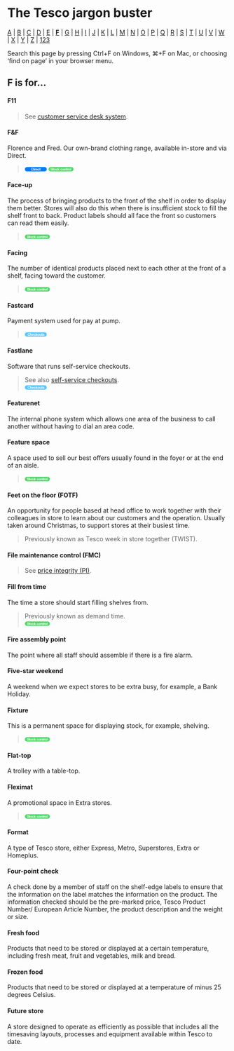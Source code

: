 # The Tesco jargon buster

[A](a.md) | [B](b.md) | [C](c.md) | [D](d.md) | [E](e.md) | [**F**](f.md) | [G](g.md) | [H](h.md) | [I](i.md) | [J](j.md) | [K](k.md) | [L](l.md) | [M](m.md) | [N](n.md) | [O](o.md) | [P](p.md) | [Q](q.md) | [R](r.md) | [S](s.md) | [T](t.md) | [U](u.md) | [V](v.md) | [W](w.md) | [X](x.md) | [Y](y.md) | [Z](z.md) | [123](123.md)

Search this page by pressing Ctrl+F on Windows, ⌘+F on Mac, or choosing ‘find on page’ in your browser menu.

## F is for…

#### F11
> See [customer service desk system](c.md#customer-service-desk-system).  

#### F&F
Florence and Fred. Our own-brand clothing range, available in-store and via Direct.  
> ![Direct](assets/images/tag-direct.png) ![Stock control](assets/images/tag-stockcontrol.png)

#### Face-up
The process of bringing products to the front of the shelf in order to display them better. Stores will also do this when there is insufficient stock to fill the shelf front to back. Product labels should all face the front so customers can read them easily.  
> ![Stock control](assets/images/tag-stockcontrol.png)

#### Facing
The number of identical products placed next to each other at the front of a shelf, facing toward the customer.  
> ![Stock control](assets/images/tag-stockcontrol.png)

#### Fastcard
Payment system used for pay at pump.  
> ![Checkouts](assets/images/tag-checkouts.png)

#### Fastlane
Software that runs self-service checkouts.
> See also [self-service checkouts](s.md#self-service-checkouts).  
> ![Checkouts](assets/images/tag-checkouts.png)

#### Featurenet
The internal phone system which allows one area of the business to call another without having to dial an area code.

#### Feature space
A space used to sell our best offers usually found in the foyer or at the end of an aisle.  
> ![Stock control](assets/images/tag-stockcontrol.png)

#### Feet on the floor (FOTF)
An opportunity for people based at head office to work together with their colleagues in store to learn about our customers and the operation. Usually taken around Christmas, to support stores at their busiest time.
> Previously known as Tesco week in store together (TWIST).

#### File maintenance control (FMC)
> See [price integrity (PI)](p.md#price-integrity-pi).

#### Fill from time
The time a store should start filling shelves from.
> Previously known as demand time.  
> ![Stock control](assets/images/tag-stockcontrol.png)

#### Fire assembly point
The point where all staff should assemble if there is a fire alarm.

#### Five-star weekend
A weekend when we expect stores to be extra busy, for example, a Bank Holiday.

#### Fixture
This is a permanent space for displaying stock, for example, shelving.  
> ![Stock control](assets/images/tag-stockcontrol.png)

#### Flat-top
A trolley with a table-top.

#### Fleximat
A promotional space in Extra stores.  
> ![Stock control](assets/images/tag-stockcontrol.png)

#### Format
A type of Tesco store, either Express, Metro, Superstores, Extra or Homeplus.

#### Four-point check
A check done by a member of staff on the shelf-edge labels to ensure that the information on the label matches the information on the product. The information checked should be the pre-marked price, Tesco Product Number/ European Article Number, the product description and the weight or size.

#### Fresh food
Products that need to be stored or displayed at a certain temperature, including fresh meat, fruit and vegetables, milk and bread.

#### Frozen food
Products that need to be stored or displayed at a temperature of minus 25 degrees Celsius.

#### Future store
A store designed to operate as efficiently as possible that includes all the timesaving layouts, processes and equipment available within Tesco to date.

